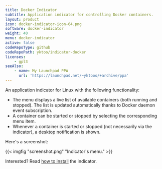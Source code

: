```yaml
---
title: Docker Indicator
subtitle: Application indicator for controlling Docker containers.
layout: product
icon: docker-indicator-icon-64.png
software: docker-indicator
weight: 40
menu: docker-indicator
active: false
codeRepoType: github
codeRepoPath: yktoo/indicator-docker
licenses:
    - gpl3
seeAlso:
    - name: My Launchpad PPA
      url: 'https://launchpad.net/~yktooo/+archive/ppa'
---
```


An application indicator for Linux with the following functionality:

* The menu displays a live list of available containers (both running and stopped). The list is updated automatically thanks to Docker daemon event subscription.
* A container can be started or stopped by selecting the corresponding menu item.
* Whenever a container is started or stopped (not necessarily via the indicator), a desktop notification is shown.

Here's a screenshot:

{{< imgfig "screenshot.png" "Indicator's menu." >}}

Interested? Read [how to install](https://github.com/yktoo/indicator-docker/blob/master/INSTALL) the indicator.
